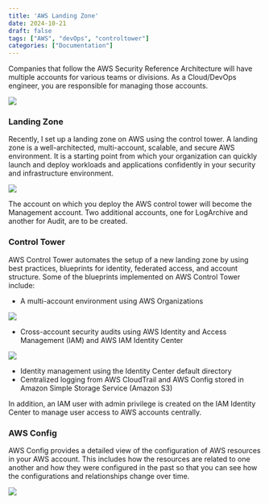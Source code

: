 ```yaml
---
title: 'AWS Landing Zone'
date: 2024-10-21
draft: false
tags: ["AWS", "devOps", "controltower"]
categories: ["Documentation"]
---
```

Companies that follow the AWS Security Reference Architecture will have multiple accounts for various teams or divisions. As a Cloud/DevOps engineer, you are responsible for managing those accounts. <!--more-->

![](/images/control%20tower.PNG)

### Landing Zone
Recently, I set up a landing zone on AWS using the control tower. A landing zone is a well-architected, multi-account, scalable, and secure AWS environment. It is a starting point from which your organization can quickly launch and deploy workloads and applications confidently in your security and infrastructure environment.

![](/images/landing%20zone%20settings.PNG)

The account on which you deploy the AWS control tower will become the Management account. Two additional accounts, one for LogArchive and another for Audit, are to be created.

### Control Tower
AWS Control Tower automates the setup of a new landing zone by using best practices, blueprints for identity, federated access, and account structure. Some of the blueprints implemented on AWS Control Tower include:

- A multi-account environment using AWS Organizations

![](/images/control%20tower_org.png)

- Cross-account security audits using AWS Identity and Access Management (IAM) and AWS IAM Identity Center

![](/images/user%20access%20portal.png)

- Identity management using the Identity Center default directory
- Centralized logging from AWS CloudTrail and AWS Config stored in Amazon Simple Storage Service (Amazon S3)

In addition, an IAM user with admin privilege is created on the IAM Identity Center to manage user access to AWS accounts centrally.

### AWS Config
AWS Config provides a detailed view of the configuration of AWS resources in your AWS account. This includes how the resources are related to one another and how they were configured in the past so that you can see how the configurations and relationships change over time.

![](/images/AWS%20Config.PNG)